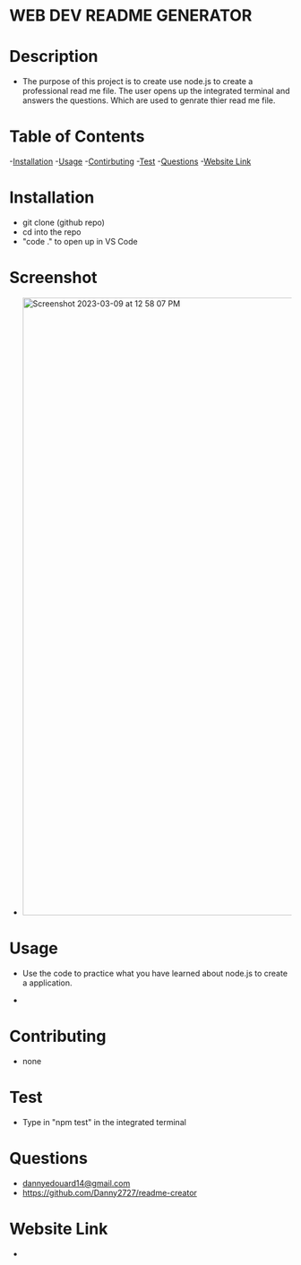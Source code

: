 # WEB DEV README GENERATOR

 # Description
 - The purpose of this project is to create use node.js to create a professional read me file. The user opens up the integrated terminal and answers the questions. Which are used to genrate thier read me file.

# Table of Contents 
-[Installation](#installation)
-[Usage](#usage)
-[Contirbuting](#contributions)
-[Test](#test)
-[Questions](#questions)
-[Website Link](#website-link)


# Installation
 - git clone (github repo)
 - cd into the repo
 - "code ." to open up in VS Code

 # Screenshot
 - <img width="1103" alt="Screenshot 2023-03-09 at 12 58 07 PM" src="https://user-images.githubusercontent.com/113525669/224115040-faa73a25-5744-4d01-bc97-c83c3cc21a39.png">

# Usage
 - Use the code to practice what you have learned about node.js to create a application.
 
 - 

# Contributing 
- none
 

# Test 
- Type in "npm test" in the integrated terminal


# Questions
- dannyedouard14@gmail.com
- https://github.com/Danny2727/readme-creator

# Website Link 
- 